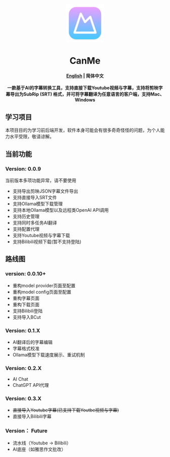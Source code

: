 <div align="center">
<a href="https://github.com/arnoldhao/canme/"><img src="build/appicon.png" width="120"/></a>
</div>
<h1 align="center">CanMe</h1>
<h4 align="center"><strong><a href="/">English</a></strong> | 简体中文</h4>
<div align="center">

<strong>一款基于AI的字幕转换工具，支持直接下载Youtube视频与字幕，支持将剪映字幕导出为SubRip (SRT) 格式，并可将字幕翻译为任意语言的客户端，支持Mac、Windows</strong>
</div>

## 学习项目
本项目目的为学习前后端开发，软件本身可能会有很多奇奇怪怪的问题，为个人能力水平受限，敬请谅解。

## 当前功能
### Version: 0.0.9
当前版本多项功能异常，请不要使用
- 支持导出剪映JSON字幕文件导出
- 支持直接导入SRT文件
- 支持Ollama模型下载管理
- 支持本地Ollama模型以及远程类OpenAI API调用
- 支持历史管理
- 支持同时多任务AI翻译
- 支持配置代理
- 支持Youtube视频与字幕下载
- 支持Bilibili视频下载(暂不支持登陆)

## 路线图
### version: 0.0.10+
- 重构model provider页面至配置
- 重构model config页面至配置
- 重构字幕页面
- 重构下载页面
- 支持Bilibili登陆
- 支持导入BCut

### Version: 0.1.X
- AI翻译后的字幕编辑
- 字幕格式校准
- Ollama模型下载速度展示、重试机制

### Version: 0.2.X
- AI Chat
- ChatGPT API代理

### Version: 0.3.X
- ~~直接导入Youtube字幕(已支持下载Youtbe视频与字幕)~~
- 直接导入Bilibili字幕

### Version： Future
- 流水线（Youtube -> Bilibili）
- AI底座（如雅思作文批改）